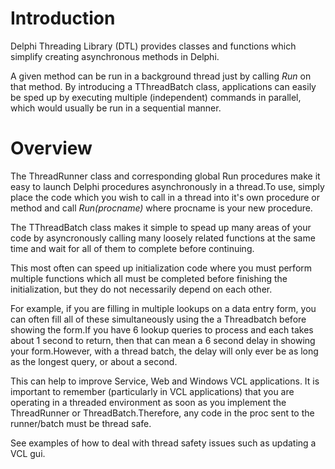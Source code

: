 # Introduction #
Delphi Threading Library (DTL) provides classes and functions which simplify creating asynchronous methods in Delphi.

A given method can be run in a background thread just by calling _Run_ on that method. By introducing a TThreadBatch class, applications can easily be sped up by executing multiple (independent) commands in parallel, which would usually be run in a sequential manner.

# Overview #

The ThreadRunner class and corresponding global Run procedures make it easy to launch Delphi procedures asynchronously in a thread.To use, simply place the code which you wish to call in a thread into it's own procedure or method and call _Run(procname)_ where procname is your new procedure.

The TThreadBatch class makes it simple to spead up many areas of your code by asyncronously calling many loosely related functions at the same time and wait for all of them to complete before continuing.

This most often can speed up initialization code where you must perform multiple functions which all must be completed before finishing the initialization, but they do not necessarily depend on each other.

For example, if you are filling in multiple lookups on a data entry form, you can often fill all of these simultaneously using the a Threadbatch before showing the form.If you have 6 lookup queries to process and each takes about 1 second to return, then that can mean a 6 second delay in showing your form.However, with a thread batch, the delay will only ever be as long as the longest query, or about a second.

This can help to improve Service, Web and Windows VCL applications. It is important to remember (particularly in VCL applications) that you are operating in a threaded environment as soon as you implement the ThreadRunner or ThreadBatch.Therefore, any code in the proc sent to the runner/batch must be thread safe.

See examples of how to deal with thread safety issues such as updating a VCL gui.